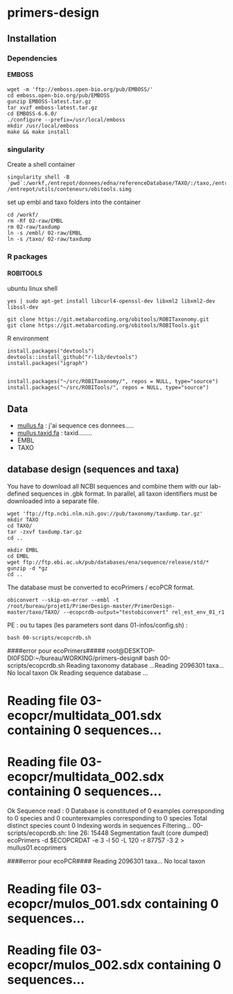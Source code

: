 # primers-design


## Installation

### Dependencies

#### EMBOSS

```
wget -m 'ftp://emboss.open-bio.org/pub/EMBOSS/'
cd emboss.open-bio.org/pub/EMBOSS
gunzip EMBOSS-latest.tar.gz
tar xvzf emboss-latest.tar.gz
cd EMBOSS-6.6.0/
./configure --prefix=/usr/local/emboss
mkdir /usr/local/emboss
make && make install
```

### singularity

Create a shell container
```
singularity shell -B `pwd`:/workf,/entrepot/donnees/edna/referenceDatabase/TAXO/:/taxo,/entrepot/donnees/edna/referenceDatabase/EMBL:/embl /entrepot/utils/conteneurs/obitools.simg
```
set up embl and taxo folders into the container
```
cd /workf/
rm -Rf 02-raw/EMBL
rm 02-raw/taxdump
ln -s /embl/ 02-raw/EMBL
ln -s /taxo/ 02-raw/taxdump

```

### R packages

#### ROBITOOLS

ubuntu linux shell
```
yes | sudo apt-get install libcurl4-openssl-dev libxml2 libxml2-dev libssl-dev

git clone https://git.metabarcoding.org/obitools/ROBITaxonomy.git
git clone https://git.metabarcoding.org/obitools/ROBITools.git
```

R environment
```
install.packages("devtools")
devtools::install_github("r-lib/devtools")
install.packages("igraph")


install.packages("~/src/ROBITaxonomy/", repos = NULL, type="source")
install.packages("~/src/ROBITools/", repos = NULL, type="source")
```

## Data

- [mullus.fa](02-raw/mullus.fa) : j'ai sequence ces donnees.....
- [mullus.taxid.fa](02/raw/mullus.taxid.fa) : taxid........
- EMBL
- TAXO

## database design (sequences and taxa)
You have to download all NCBI sequences and combine them with our lab-defined sequences in .gbk format. In parallel, all taxon identifiers must be downloaded into a separate file.
```
wget 'ftp://ftp.ncbi.nlm.nih.gov://pub/taxonomy/taxdump.tar.gz'
mkdir TAXO
cd TAXO/
tar -zxvf taxdump.tar.gz
cd ..
```
```
mkdir EMBL
cd EMBL
wget ftp://ftp.ebi.ac.uk/pub/databases/ena/sequence/release/std/*
gunzip -d *gz
cd ..
```
The database must be converted to ecoPrimers / ecoPCR format.
```
obiconvert --skip-on-error --embl -t /root/bureau/projet1/PrimerDesign-master/PrimerDesign-master/taxo/TAXO/ --ecopcrdb-output="testobiconvert" rel_est_env_01_r1
```
PE : ou tu tapes (les parameters sont dans 01-infos/config.sh) :
```
bash 00-scripts/ecopcrdb.sh
```

####error pour ecoPrimers#####
root@DESKTOP-DI0FSDD:~/bureau/WORKING/primers-design# bash 00-scripts/ecopcrdb.sh
Reading taxonomy database ...Reading 2096301 taxa...
No local taxon
Ok
Reading sequence database ...
# Reading file 03-ecopcr/multidata_001.sdx containing 0 sequences...
# Reading file 03-ecopcr/multidata_002.sdx containing 0 sequences...
Ok
Sequence read : 0
Database is constituted of     0 examples        corresponding to     0 species
                       and     0 counterexamples corresponding to     0 species
Total distinct species count 0
Indexing words in sequences
Filtering...
00-scripts/ecopcrdb.sh: line 26: 15448 Segmentation fault      (core dumped) ecoPrimers -d $ECOPCRDAT -e 3 -l 50 -L 120 -r 87757 -3 2 > mullus01.ecoprimers

####error pour ecoPCR####
Reading 2096301 taxa...
No local taxon
# Reading file 03-ecopcr/mulos_001.sdx containing 0 sequences...
# Reading file 03-ecopcr/mulos_002.sdx containing 0 sequences...
